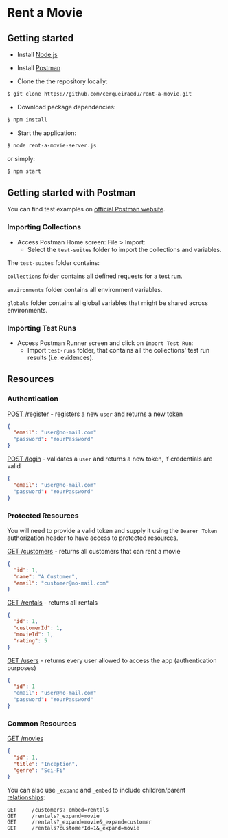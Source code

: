 # Rent a Movie

## Getting started

* Install [Node.js](https://nodejs.org/en/download/)

* Install [Postman](https://www.getpostman.com/downloads/)

* Clone the the repository locally:

```bash
$ git clone https://github.com/cerqueiraedu/rent-a-movie.git
```

* Download package dependencies:

```bash
$ npm install
```

* Start the application:

```bash
$ node rent-a-movie-server.js
```

or simply:

```bash
$ npm start
```

## Getting started with Postman

You can find test examples on [official Postman website](https://learning.getpostman.com/docs/postman/scripts/test_examples/).

### Importing Collections

* Access Postman Home screen: File > Import:
  - Select the `test-suites` folder to import the collections and variables. 

The `test-suites` folder contains:

`collections` folder contains all defined requests for a test run.

`environments` folder contains all environment variables.

`globals` folder contains all global variables that might be shared across environments.

### Importing Test Runs

* Access Postman Runner screen and click on `Import Test Run`:
  - Import `test-runs` folder, that contains all the collections' test run results (i.e. evidences).

## Resources

### Authentication

[POST /register](http://localhost:3000/register) - registers a new `user` and returns a new token

```json
{
  "email": "user@no-mail.com"
  "password": "YourPassword"
}
```


[POST /login](http://localhost:3000/login) - validates a `user` and returns a new token, if credentials are valid

```json
{
  "email": "user@no-mail.com"
  "password": "YourPassword"
}
```


### Protected Resources

You will need to provide a valid token and supply it using the `Bearer Token` authorization header to have access to protected resources.

[GET /customers](http://localhost:3000/customers) - returns all customers that can rent a movie

```json
{
  "id": 1,
  "name": "A Customer",
  "email": "customer@no-mail.com"
}
```

[GET /rentals](http://localhost:3000/rentals) - returns all rentals

```json
{
  "id": 1,
  "customerId": 1,
  "movieId": 1,
  "rating": 5
}
```

[GET /users](http://localhost:3000/users) - returns every user allowed to access the app (authentication purposes)

```json
{
  "id": 1
  "email": "user@no-mail.com"
  "password": "YourPassword"
}
```


### Common Resources

[GET /movies](http://localhost:3000/movies)

```json
{
  "id": 1,
  "title": "Inception",
  "genre": "Sci-Fi"
}
```

You can also use `_expand` and `_embed` to include children/parent [relationships](https://github.com/typicode/json-server#relationships):

```
GET     /customers?_embed=rentals
GET     /rentals?_expand=movie
GET     /rentals?_expand=movie&_expand=customer
GET     /rentals?customerId=1&_expand=movie
```
